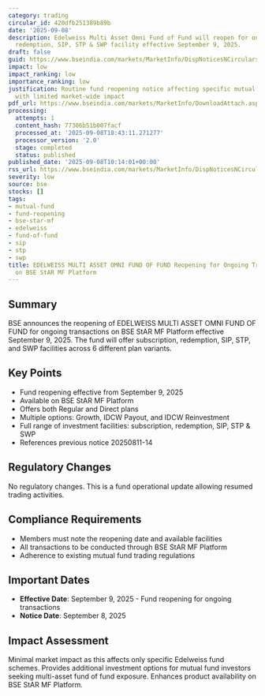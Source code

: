 ```yaml
---
category: trading
circular_id: 420dfb251389b89b
date: '2025-09-08'
description: Edelweiss Multi Asset Omni Fund of Fund will reopen for ongoing subscription,
  redemption, SIP, STP & SWP facility effective September 9, 2025.
draft: false
guid: https://www.bseindia.com/markets/MarketInfo/DispNoticesNCirculars.aspx?Noticeid={CEBD36FF-F278-46B4-9F4A-D2CA74690227}&noticeno=20250908-10&dt=09/08/2025&icount=10&totcount=48&flag=0
impact: low
impact_ranking: low
importance_ranking: low
justification: Routine fund reopening notice affecting specific mutual fund schemes
  with limited market-wide impact
pdf_url: https://www.bseindia.com/markets/MarketInfo/DownloadAttach.aspx?id=20250908-10&attachedId=
processing:
  attempts: 1
  content_hash: 77306b51b007facf
  processed_at: '2025-09-08T18:43:11.271277'
  processor_version: '2.0'
  stage: completed
  status: published
published_date: '2025-09-08T10:14:01+00:00'
rss_url: https://www.bseindia.com/markets/MarketInfo/DispNoticesNCirculars.aspx?Noticeid={CEBD36FF-F278-46B4-9F4A-D2CA74690227}&noticeno=20250908-10&dt=09/08/2025&icount=10&totcount=48&flag=0
severity: low
source: bse
stocks: []
tags:
- mutual-fund
- fund-reopening
- bse-star-mf
- edelweiss
- fund-of-fund
- sip
- stp
- swp
title: EDELWEISS MULTI ASSET OMNI FUND OF FUND Reopening for Ongoing Transactions
  on BSE StAR MF Platform
---
```


## Summary

BSE announces the reopening of EDELWEISS MULTI ASSET OMNI FUND OF FUND for ongoing transactions on BSE StAR MF Platform effective September 9, 2025. The fund will offer subscription, redemption, SIP, STP, and SWP facilities across 6 different plan variants.

## Key Points

- Fund reopening effective from September 9, 2025
- Available on BSE StAR MF Platform
- Offers both Regular and Direct plans
- Multiple options: Growth, IDCW Payout, and IDCW Reinvestment
- Full range of investment facilities: subscription, redemption, SIP, STP & SWP
- References previous notice 20250811-14

## Regulatory Changes

No regulatory changes. This is a fund operational update allowing resumed trading activities.

## Compliance Requirements

- Members must note the reopening date and available facilities
- All transactions to be conducted through BSE StAR MF Platform
- Adherence to existing mutual fund trading regulations

## Important Dates

- **Effective Date**: September 9, 2025 - Fund reopening for ongoing transactions
- **Notice Date**: September 8, 2025

## Impact Assessment

Minimal market impact as this affects only specific Edelweiss fund schemes. Provides additional investment options for mutual fund investors seeking multi-asset fund of fund exposure. Enhances product availability on BSE StAR MF Platform.